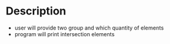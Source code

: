 # Description

+ user will provide two group and which quantity of elements
+ program will print intersection elements